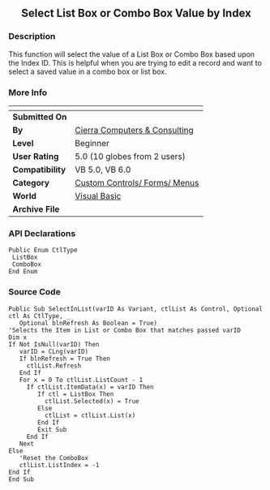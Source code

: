 ﻿<div align="center">

## Select List Box or Combo Box Value by Index


</div>

### Description

This function will select the value of a List Box or Combo Box based upon the Index ID. This is helpful when you are trying to edit a record and want to select a saved value in a combo box or list box.
 
### More Info
 


<span>             |<span>
---                |---
**Submitted On**   |
**By**             |[Cierra Computers & Consulting](https://github.com/Planet-Source-Code/PSCIndex/blob/master/ByAuthor/cierra-computers-consulting.md)
**Level**          |Beginner
**User Rating**    |5.0 (10 globes from 2 users)
**Compatibility**  |VB 5\.0, VB 6\.0
**Category**       |[Custom Controls/ Forms/  Menus](https://github.com/Planet-Source-Code/PSCIndex/blob/master/ByCategory/custom-controls-forms-menus__1-4.md)
**World**          |[Visual Basic](https://github.com/Planet-Source-Code/PSCIndex/blob/master/ByWorld/visual-basic.md)
**Archive File**   |[](https://github.com/Planet-Source-Code/cierra-computers-consulting-select-list-box-or-combo-box-value-by-index__1-6054/archive/master.zip)

### API Declarations

```
Public Enum CtlType
 ListBox
 ComboBox
End Enum
```


### Source Code

```
Public Sub SelectInList(varID As Variant, ctlList As Control, Optional ctl As CtlType, _
   Optional blnRefresh As Boolean = True)
'Selects the Item in List or Combo Box that matches passed varID
Dim x
If Not IsNull(varID) Then
   varID = CLng(varID)
   If blnRefresh = True Then
     ctlList.Refresh
   End If
   For x = 0 To ctlList.ListCount - 1
     If ctlList.ItemData(x) = varID Then
        If ctl = ListBox Then
          ctlList.Selected(x) = True
        Else
          ctlList = ctlList.List(x)
        End If
        Exit Sub
     End If
   Next
Else
   'Reset the ComboBox
   ctlList.ListIndex = -1
End If
End Sub
```

